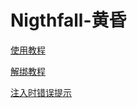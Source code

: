 # Nigthfall-黄昏

[使用教程](/GTA5/nightfall/use.md)

[解绑教程](/GTA5/nightfall/hwid.md)

[注入时错误提示](/GTA5/nightfall/cuowutishi.md)
